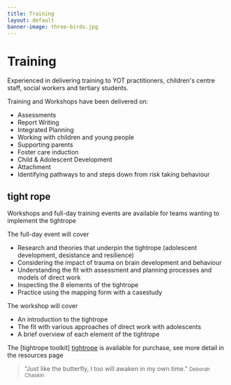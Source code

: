 ```yaml
---
title: Training
layout: default
banner-image: three-birds.jpg
---
```


# Training

Experienced in delivering training to YOT practitioners, children's centre staff, social workers and tertiary students. 

Training and Workshops have been delivered on:
 
  - Assessments
  - Report Writing
  - Integrated Planning
  - Working with children and young people
  - Supporting parents 
  - Foster care induction
  - Child & Adolescent Development 
  - Attachment
  - Identifying pathways to and steps down from risk taking behaviour


## tight rope  

Workshops and full-day training events are available for teams wanting to implement the tightrope

The full-day event will cover 
- Research and theories that underpin the tightrope (adolescent development, desistance and resilience)
- Considering the impact of trauma on brain development and behaviour
- Understanding the fit with assessment and planning processes and models of direct work
- Inspecting the 8 elements of the tightrope
- Practice using the mapping form with a casestudy

The workshop will cover
- An introduction to the tightrope
- The fit with various approaches of direct work with adolescents
- A brief overview of each element of the tightrope

The [tightrope toolkit] [tightrope] is available for purchase, see more detail in the resources page

[tightrope]: /resources.md#tightrope-toolkit

> "Just like the butterfly, I too will awaken in my own time."
> <small>Deborah Chaskin</small>
